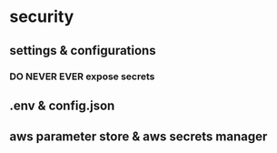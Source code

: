 # security

## settings & configurations

### DO NEVER EVER expose secrets

## .env &amp; config.json

## aws parameter store &amp; aws secrets manager
